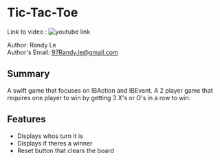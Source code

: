 # Tic-Tac-Toe

Link to video : ![youtube link](https://youtu.be/SWhJajpVZ84)

Author: Randy Le <br>
Author's Email: 97Randy.le@gmail.com <br>

## Summary
A swift game that focuses on IBAction and IBEvent. A 2 player game that requires one player to win by getting 3 X's or O's in a row to win.

## Features
* Displays whos turn it is
* Displays if theres a winner
* Reset button that clears the board

